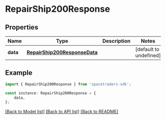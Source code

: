 # RepairShip200Response



## Properties

Name | Type | Description | Notes
------------ | ------------- | ------------- | -------------
**data** | [**RepairShip200ResponseData**](RepairShip200ResponseData.md) |  | [default to undefined]

## Example

```typescript
import { RepairShip200Response } from 'spacetraders-sdk';

const instance: RepairShip200Response = {
    data,
};
```

[[Back to Model list]](../README.md#documentation-for-models) [[Back to API list]](../README.md#documentation-for-api-endpoints) [[Back to README]](../README.md)
